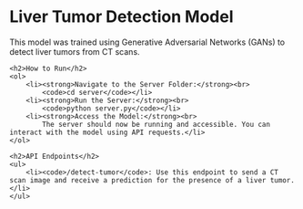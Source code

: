  <h1>Liver Tumor Detection Model</h1>
    <p>This model was trained using Generative Adversarial Networks (GANs) to detect liver tumors from CT scans.</p>

    <h2>How to Run</h2>
    <ol>
        <li><strong>Navigate to the Server Folder:</strong><br>
            <code>cd server</code></li>
        <li><strong>Run the Server:</strong><br>
            <code>python server.py</code></li>
        <li><strong>Access the Model:</strong><br>
            The server should now be running and accessible. You can interact with the model using API requests.</li>
    </ol>

    <h2>API Endpoints</h2>
    <ul>
        <li><code>/detect-tumor</code>: Use this endpoint to send a CT scan image and receive a prediction for the presence of a liver tumor.</li>
    </ul>
